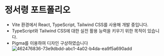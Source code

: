 # 정서령 포트폴리오

- Vite 환경에서 React, TypeScript, Tailwind CSS를 사용해 개발 중입니다.
- TypeScript와 Tailwind CSS에 대한 실전 활용 능력을 키우기 위한 목적이 있습니다.
- Pigma를 이용하여 디자인 구상하였습니다
![462476836-73e9dbdd-abc1-4a02-b4da-ea9f5a690add](https://github.com/user-attachments/assets/c996a883-0600-4746-8820-f7faae779439)

